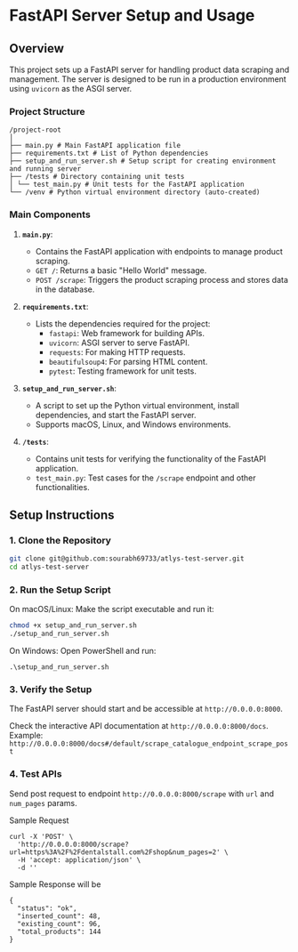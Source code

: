 # FastAPI Server Setup and Usage

## Overview

This project sets up a FastAPI server for handling product data scraping and management. The server is designed to be run in a production environment using `uvicorn` as the ASGI server.

### Project Structure
```
/project-root
│
├── main.py # Main FastAPI application file
├── requirements.txt # List of Python dependencies
├── setup_and_run_server.sh # Setup script for creating environment and running server
├── /tests # Directory containing unit tests
│ └── test_main.py # Unit tests for the FastAPI application
└── /venv # Python virtual environment directory (auto-created)

```
### Main Components

1. **`main.py`**:
   - Contains the FastAPI application with endpoints to manage product scraping.
   - `GET /`: Returns a basic "Hello World" message.
   - `POST /scrape`: Triggers the product scraping process and stores data in the database.

2. **`requirements.txt`**:
   - Lists the dependencies required for the project:
     - `fastapi`: Web framework for building APIs.
     - `uvicorn`: ASGI server to serve FastAPI.
     - `requests`: For making HTTP requests.
     - `beautifulsoup4`: For parsing HTML content.
     - `pytest`: Testing framework for unit tests.

3. **`setup_and_run_server.sh`**:
   - A script to set up the Python virtual environment, install dependencies, and start the FastAPI server.
   - Supports macOS, Linux, and Windows environments.

4. **`/tests`**:
   - Contains unit tests for verifying the functionality of the FastAPI application.
   - `test_main.py`: Test cases for the `/scrape` endpoint and other functionalities.

## Setup Instructions

### 1. Clone the Repository

```bash
git clone git@github.com:sourabh69733/atlys-test-server.git
cd atlys-test-server
```

### 2. Run the Setup Script
On macOS/Linux:
Make the script executable and run it:
```bash
chmod +x setup_and_run_server.sh
./setup_and_run_server.sh
```
On Windows:
Open PowerShell and run:

```
.\setup_and_run_server.sh
```

### 3. Verify the Setup
The FastAPI server should start and be accessible at `http://0.0.0.0:8000`.

Check the interactive API documentation at `http://0.0.0.0:8000/docs`.
Example: `http://0.0.0.0:8000/docs#/default/scrape_catalogue_endpoint_scrape_post`


### 4. Test APIs
Send post request to endpoint `http://0.0.0.0:8000/scrape` with `url` and `num_pages` params.

Sample Request
```
curl -X 'POST' \
  'http://0.0.0.0:8000/scrape?url=https%3A%2F%2Fdentalstall.com%2Fshop&num_pages=2' \
  -H 'accept: application/json' \
  -d ''
```

Sample Response will be 
```
{
  "status": "ok",
  "inserted_count": 48,
  "existing_count": 96,
  "total_products": 144
}
```


